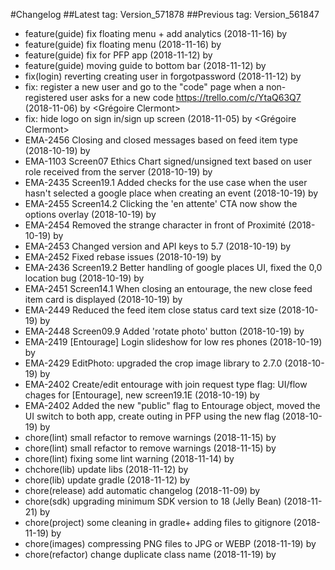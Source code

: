#Changelog
##Latest tag: Version_571878
##Previous tag: Version_561847
* feature(guide) fix floating menu + add analytics (2018-11-16) by <Francois Pellissier>
* feature(guide) fix floating menu (2018-11-16) by <Francois Pellissier>
* feature(guide) fix for PFP app (2018-11-12) by <Francois Pellissier>
* feature(guide) moving guide to bottom bar (2018-11-12) by <Francois Pellissier>
* fix(login) reverting creating user in forgotpassword (2018-11-12) by <Francois Pellissier>
* fix: register a new user and go to the "code" page when a non-registered user asks for a new code https://trello.com/c/YtaQ63Q7 (2018-11-06) by <Grégoire Clermont>
* fix: hide logo on sign in/sign up screen (2018-11-05) by <Grégoire Clermont>
* EMA-2456 Closing and closed messages based on feed item type (2018-10-19) by <Mihai Ionescu>
* EMA-1103 Screen07 Ethics Chart signed/unsigned text based on user role received from the server (2018-10-19) by <Mihai Ionescu>
* EMA-2435 Screen19.1 Added checks for the use case when the user hasn't selected a google place when creating an event (2018-10-19) by <Mihai Ionescu>
* EMA-2455 Screen14.2 Clicking the 'en attente' CTA now show the options overlay (2018-10-19) by <Mihai Ionescu>
* EMA-2454 Removed the strange character in front of Proximité (2018-10-19) by <Mihai Ionescu>
* EMA-2453 Changed version and API keys to 5.7 (2018-10-19) by <Mihai Ionescu>
* EMA-2452 Fixed rebase issues (2018-10-19) by <Mihai Ionescu>
* EMA-2436 Screen19.2 Better handling of google places UI, fixed the 0,0 location bug (2018-10-19) by <Mihai Ionescu>
* EMA-2451 Screen14.1 When closing an entourage, the new close feed item card is displayed (2018-10-19) by <Mihai Ionescu>
* EMA-2449 Reduced the feed item close status card text size (2018-10-19) by <Mihai Ionescu>
* EMA-2448 Screen09.9 Added 'rotate photo' button (2018-10-19) by <Mihai Ionescu>
* EMA-2419 [Entourage] Login slideshow for low res phones (2018-10-19) by <Mihai Ionescu>
* EMA-2429 EditPhoto: upgraded the crop image library to 2.7.0 (2018-10-19) by <Mihai Ionescu>
* EMA-2402 Create/edit entourage with join request type flag: UI/flow chages for [Entourage], new screen19.1E (2018-10-19) by <Mihai Ionescu>
* EMA-2402 Added the new "public" flag to Entourage object, moved the UI switch to both app, create outing in PFP using the new flag (2018-10-19) by <Mihai Ionescu>
* chore(lint) small refactor to remove warnings (2018-11-15) by <Francois Pellissier>
* chore(lint) small refactor to remove warnings (2018-11-15) by <Francois Pellissier>
* chore(lint) fixing some lint warning (2018-11-14) by <Francois Pellissier>
* chchore(lib) update libs (2018-11-12) by <Francois Pellissier>
* chore(lib) update gradle (2018-11-12) by <Francois Pellissier>
* chore(release) add automatic changelog (2018-11-09) by <Francois Pellissier>
* chore(sdk) upgrading minimum SDK version to 18 (Jelly Bean) (2018-11-21) by <Francois Pellissier>
* chore(project) some cleaning in gradle+ adding files to gitignore (2018-11-19) by <Francois Pellissier>
* chore(images) compressing PNG files to JPG or WEBP (2018-11-19) by <Francois Pellissier>
* chore(refactor) change duplicate class name (2018-11-19) by <Francois Pellissier>
